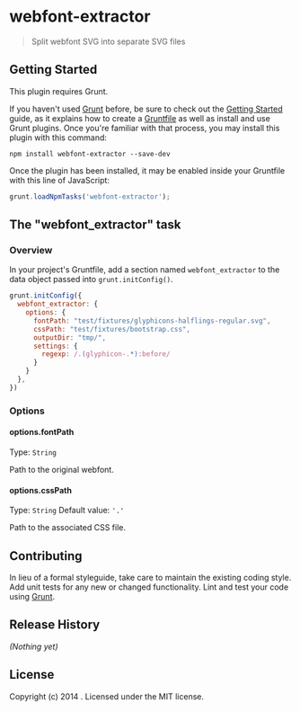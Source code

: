 # webfont-extractor

> Split webfont SVG into separate SVG files

## Getting Started
This plugin requires Grunt.

If you haven't used [Grunt](http://gruntjs.com/) before, be sure to check out the [Getting Started](http://gruntjs.com/getting-started) guide, as it explains how to create a [Gruntfile](http://gruntjs.com/sample-gruntfile) as well as install and use Grunt plugins. Once you're familiar with that process, you may install this plugin with this command:

```shell
npm install webfont-extractor --save-dev
```

Once the plugin has been installed, it may be enabled inside your Gruntfile with this line of JavaScript:

```js
grunt.loadNpmTasks('webfont-extractor');
```

## The "webfont_extractor" task

### Overview
In your project's Gruntfile, add a section named `webfont_extractor` to the data object passed into `grunt.initConfig()`.

```js
grunt.initConfig({
  webfont_extractor: {
    options: {
      fontPath: "test/fixtures/glyphicons-halflings-regular.svg",
      cssPath: "test/fixtures/bootstrap.css",
      outputDir: "tmp/",
      settings: {
        regexp: /.(glyphicon-.*):before/
      }
    }
  },
})
```

### Options

#### options.fontPath
Type: `String`

Path to the original webfont.

#### options.cssPath
Type: `String`
Default value: `'.'`

Path to the associated CSS file.

## Contributing
In lieu of a formal styleguide, take care to maintain the existing coding style. Add unit tests for any new or changed functionality. Lint and test your code using [Grunt](http://gruntjs.com/).

## Release History
_(Nothing yet)_

## License
Copyright (c) 2014 . Licensed under the MIT license.
